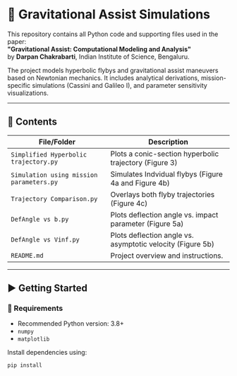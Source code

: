 # 🚀 Gravitational Assist Simulations

This repository contains all Python code and supporting files used in the paper:  
**"Gravitational Assist: Computational Modeling and Analysis"**  
by **Darpan Chakrabarti**, Indian Institute of Science, Bengaluru.

The project models hyperbolic flybys and gravitational assist maneuvers based on Newtonian mechanics. It includes analytical derivations, mission-specific simulations (Cassini and Galileo I), and parameter sensitivity visualizations.

---

## 📁 Contents

| File/Folder                  | Description |
|-----------------------------|-------------|
| `Simplified Hyperbolic trajectory.py`    | Plots a conic-section hyperbolic trajectory (Figure 3) |
| `Simulation using mission parameters.py` | Simulates Indvidual flybys (Figure 4a and Figure 4b) |
| `Trajectory Comparison.py`               | Overlays both flyby trajectories (Figure 4c) |
| `DefAngle vs b.py`                       | Plots deflection angle vs. impact parameter (Figure 5a) |
| `DefAngle vs Vinf.py`                    | Plots deflection angle vs. asymptotic velocity (Figure 5b) |
| `README.md`                              | Project overview and instructions. |

---

## ▶️ Getting Started

### 🔧 Requirements

- Recommended Python version: 3.8+
- `numpy`
- `matplotlib`

Install dependencies using:

```bash
pip install

